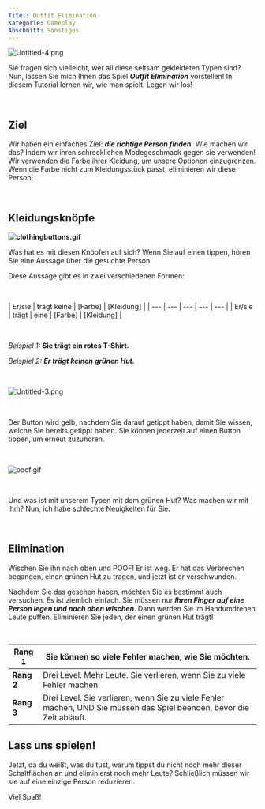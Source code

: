 ```yaml
---
Titel: Outfit Elimination
Kategorie: Gameplay
Abschnitt: Sonstiges
---
```

![Untitled-4.png](https://help.Studycat.com/hc/article_attachments/34921324100889)

Sie fragen sich vielleicht, wer all diese seltsam gekleideten Typen sind? Nun, lassen Sie mich Ihnen das Spiel ***Outfit Elimination*** vorstellen! In diesem Tutorial lernen wir, wie man spielt. Legen wir los!

 

## **Ziel**

Wir haben ein einfaches Ziel: ***die richtige Person finden.*** Wie machen wir das? Indem wir ihren schrecklichen Modegeschmack gegen sie verwenden! Wir verwenden die Farbe ihrer Kleidung, um unsere Optionen einzugrenzen. Wenn die Farbe nicht zum Kleidungsstück passt, eliminieren wir diese Person!

 

## **Kleidungsknöpfe**

**![clothingbuttons.gif](https://help.Studycat.com/hc/article_attachments/34921310348441)**

Was hat es mit diesen Knöpfen auf sich? Wenn Sie auf einen tippen, hören Sie eine Aussage über die gesuchte Person.

Diese Aussage gibt es in zwei verschiedenen Formen:

 

| Er/sie | trägt keine | \[Farbe] | \[Kleidung] |
| --- | --- | --- | --- | --- |
| Er/sie | trägt | eine | \[Farbe] | \[Kleidung] |

 

*Beispiel 1:* **Sie trägt ein rotes T-Shirt.**

*Beispiel 2:* ***Er trägt keinen grünen Hut.***

 

![Untitled-3.png](https://help.Studycat.com/hc/article_attachments/34921324104985)  

 

Der Button wird gelb, nachdem Sie darauf getippt haben, damit Sie wissen, welche Sie bereits getippt haben. Sie können jederzeit auf einen Button tippen, um erneut zuzuhören. 

 

![poof.gif](https://help.Studycat.com/hc/article_attachments/34921324114329)

 

Und was ist mit unserem Typen mit dem grünen Hut? Was machen wir mit ihm? Nun, ich habe schlechte Neuigkeiten für Sie.

 

## **Elimination**

Wischen Sie ihn nach oben und POOF! Er ist weg. Er hat das Verbrechen begangen, einen grünen Hut zu tragen, und jetzt ist er verschwunden.

Nachdem Sie das gesehen haben, möchten Sie es bestimmt auch versuchen. Es ist ziemlich einfach. Sie müssen nur ***Ihren Finger auf eine Person legen und nach oben wischen***. Dann werden Sie im Handumdrehen Leute puffen. Eliminieren Sie jeden, der einen grünen Hut trägt!

 

| **Rang 1** | Sie können so viele Fehler machen, wie Sie möchten. |
| --- | --- |
| **Rang 2** | Drei Level. Mehr Leute. Sie verlieren, wenn Sie zu viele Fehler machen. |
| **Rang 3** | Drei Level. Sie verlieren, wenn Sie zu viele Fehler machen, UND Sie müssen das Spiel beenden, bevor die Zeit abläuft. |

## 

## **Lass uns spielen!**

Jetzt, da du weißt, was du tust, warum tippst du nicht noch mehr dieser Schaltflächen an und eliminierst noch mehr Leute? Schließlich müssen wir sie auf eine einzige Person reduzieren.

Viel Spaß!